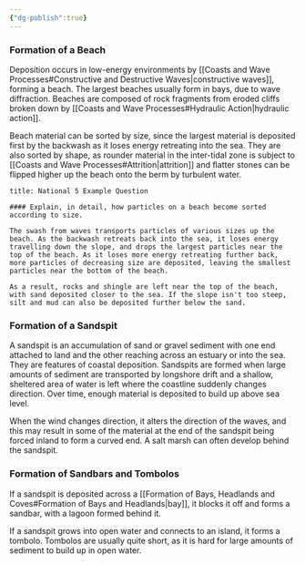 ```yaml
---
{"dg-publish":true}
---
```


### Formation of a Beach
Deposition occurs in low-energy environments by [[Coasts and Wave Processes#Constructive and Destructive Waves|constructive waves]], forming a beach. The largest beaches usually form in bays, due to wave diffraction. Beaches are composed of rock fragments from eroded cliffs broken down by [[Coasts and Wave Processes#Hydraulic Action|hydraulic action]].

Beach material can be sorted by size, since the largest material is deposited first by the backwash as it loses energy retreating into the sea. They are also sorted by shape, as rounder material in the inter-tidal zone is subject to [[Coasts and Wave Processes#Attrition|attrition]] and flatter stones can be flipped higher up the beach onto the berm by turbulent water.

```ad-example
title: National 5 Example Question

#### Explain, in detail, how particles on a beach become sorted according to size.

The swash from waves transports particles of various sizes up the beach. As the backwash retreats back into the sea, it loses energy travelling down the slope, and drops the largest particles near the top of the beach. As it loses more energy retreating further back, more particles of decreasing size are deposited, leaving the smallest particles near the bottom of the beach.

As a result, rocks and shingle are left near the top of the beach, with sand deposited closer to the sea. If the slope isn't too steep, silt and mud can also be deposited further below the sand.
```

### Formation of a Sandspit
A sandspit is an accumulation of sand or gravel sediment with one end attached to land and the other reaching across an estuary or into the sea. They are features of coastal deposition. Sandspits are formed when large amounts of sediment are transported by longshore drift and a shallow, sheltered area of water is left where the coastline suddenly changes direction. Over time, enough material is deposited to build up above sea level.

When the wind changes direction, it alters the direction of the waves, and this may result in some of the material at the end of the sandspit being forced inland to form a curved end. A salt marsh can often develop behind the sandspit.

### Formation of Sandbars and Tombolos
If a sandspit is deposited across a [[Formation of Bays, Headlands and Coves#Formation of Bays and Headlands|bay]], it blocks it off and forms a sandbar, with a lagoon formed behind it.

If a sandspit grows into open water and connects to an island, it forms a tombolo. Tombolos are usually quite short, as it is hard for large amounts of sediment to build up in open water.